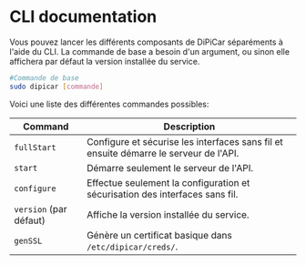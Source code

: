 # CLI documentation

Vous pouvez lancer les différents composants de DiPiCar séparéments à l'aide du CLI.
La commande de base a besoin d'un argument, ou sinon elle affichera par défaut la version installée du service.

```sh
#Commande de base
sudo dipicar [commande]
```

Voici une liste des différentes commandes possibles:

| Command | Description |
|--|--|
| `fullStart` | Configure et sécurise les interfaces sans fil et ensuite démarre le serveur de l'API. |
| `start` | Démarre seulement le serveur de l'API. |
| `configure` | Effectue seulement la configuration et sécurisation des interfaces sans fil. |
| `version` (par défaut) | Affiche la version installée du service. |
| `genSSL` | Génère un certificat basique dans `/etc/dipicar/creds/`. |
